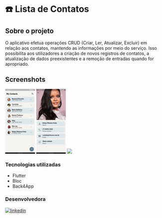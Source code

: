 # ☎️ Lista de Contatos

## Sobre o projeto

O aplicativo efetua operações CRUD (Criar, Ler, Atualizar, Excluir) em relação aos contatos, mantendo as informações por meio do serviço. Isso possibilita aos utilizadores a criação de novos registros de contatos, a atualização de dados preexistentes e a remoção de entradas quando for apropriado.

## Screenshots

<p>
<img src="screenshots/Screenshot_1.png" width="19%">
  <img src="screenshots/Screenshot_2.png" width="19%">
  <img src="screenshots/contact_book.gif" width="19%">
</p>

### Tecnologias utilizadas

- Flutter
- Bloc
- Back4App

### Desenvolvedora

<a href="https://www.linkedin.com/in/andremarques-dev/" > <img align="center" src="https://img.shields.io/badge/- jusylopes-05122A?style=flat&logo=linkedin" alt="linkedin"/>
